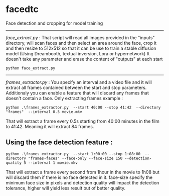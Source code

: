 # facedtc
Face detection and cropping for model training

---

*face_extract.py* : That script will read all images provided in the "inputs" directory, will scan faces and then select an area around the face, crop it and then resize to 512x512 so that it can be use to train a stable diffusion model (Using Dreambooth, textual inversion, Lora or hypernetwork)
It doesn't take any parameter and erase the content of "outputs" at each start
```batch
python face_extract.py
```
---

*frames_extractor.py* : You specify an interval and a video file and it will extract all frames contained between the start and stop parameters. Additionaly you can enable a feature that will discard any frames that doesn't contain a face. 
Only extracting frames example :
```batch
python .\frames_extractor.py  --start 40:00 --stop 41:42  --directory "frames"  --interval 0.5 movie.mkv
```
That will extract a frame every 0.5s starting from 40:00 minutes in the film to 41:42. Meaning it will extract 84 frames.

## Using the face detection feature : 
```batch
python .\frames_extractor.py  --start 1:00:00 --stop 1:08:00  --directory "frames-faces" --face-only --face-size 150 --detection-quality 5 --interval 1 movie.mkv
```
That will extract a frame every second from 1hour in the movie to 1h08 but will discard them if there is no face detected in it. face-size specify the minimum face size in pixels and detection quality will impact the detection tolerance, higher will yield less result but of better quality.
